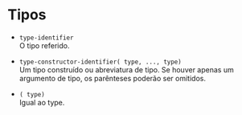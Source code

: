 
# Tipos

- `type-identifier`  
O tipo referido.

- `type-constructor-identifier( type, ..., type)`  
Um tipo construído ou abreviatura de tipo. Se houver apenas um argumento de tipo, os parênteses poderão ser omitidos.

- `( type)`  
Igual ao type.
